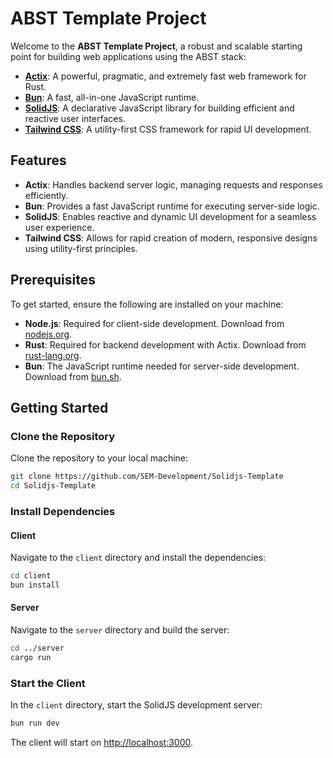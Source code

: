 # ABST Template Project

Welcome to the **ABST Template Project**, a robust and scalable starting point for building web applications using the ABST stack:

- **[Actix](https://actix.rs/)**: A powerful, pragmatic, and extremely fast web framework for Rust.
- **[Bun](https://bun.sh/)**: A fast, all-in-one JavaScript runtime.
- **[SolidJS](https://www.solidjs.com/)**: A declarative JavaScript library for building efficient and reactive user interfaces.
- **[Tailwind CSS](https://tailwindcss.com/)**: A utility-first CSS framework for rapid UI development.

## Features

- **Actix**: Handles backend server logic, managing requests and responses efficiently.
- **Bun**: Provides a fast JavaScript runtime for executing server-side logic.
- **SolidJS**: Enables reactive and dynamic UI development for a seamless user experience.
- **Tailwind CSS**: Allows for rapid creation of modern, responsive designs using utility-first principles.

## Prerequisites

To get started, ensure the following are installed on your machine:

- **Node.js**: Required for client-side development. Download from [nodejs.org](https://nodejs.org/).
- **Rust**: Required for backend development with Actix. Download from [rust-lang.org](https://www.rust-lang.org/).
- **Bun**: The JavaScript runtime needed for server-side development. Download from [bun.sh](https://bun.sh/).

## Getting Started

### Clone the Repository

Clone the repository to your local machine:

```sh
git clone https://github.com/SEM-Development/Solidjs-Template
cd Solidjs-Template
```

### Install Dependencies

#### Client

Navigate to the `client` directory and install the dependencies:

```sh
cd client
bun install
```

#### Server

Navigate to the `server` directory and build the server:

```sh
cd ../server
cargo run
```

### Start the Client

In the `client` directory, start the SolidJS development server:

```sh
bun run dev
```

The client will start on [http://localhost:3000](http://localhost:3000).
